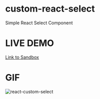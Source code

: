 # custom-react-select
Simple React Select Component

# LIVE DEMO
[Link to Sandbox](https://codesandbox.io/s/simple-custom-dropdown-menu-9o6nj5)

# GIF

![react-custom-select](https://user-images.githubusercontent.com/56320825/175759782-33fe2c69-aa02-41af-9631-d65f76d9f93e.gif)
